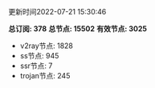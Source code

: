 更新时间2022-07-21 15:30:46

**总订阅: 378**
**总节点: 15502**
**有效节点: 3025**
- v2ray节点: 1828
- ss节点: 945
- ssr节点: 7
- trojan节点: 245

